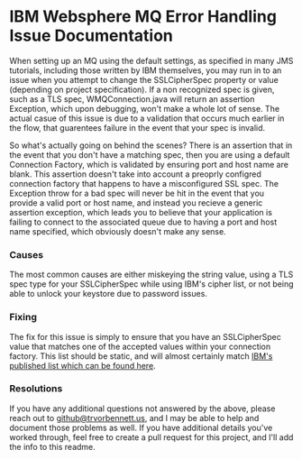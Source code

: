 # IBM Websphere MQ Error Handling Issue Documentation

When setting up an MQ using the default settings, as specified in many JMS tutorials, including those written by IBM themselves, you may run in to an issue when you attempt to change the SSLCipherSpec property or value (depending on project specification). If a non recognized spec is given, such as a TLS spec, WMQConnection.java will return an assertion Exception, which upon debugging, won't make a whole lot of sense. The actual casue of this issue is due to a validation that occurs much earlier in the flow, that guarentees failure in the event that your spec is invalid.

So what's actually going on behind the scenes? There is an assertion that in the event that you don't have a matching spec, then you are using a default Connection Factory, which is validated by ensuring port and host name are blank. This assertion doesn't take into account a preoprly configred connection factory that happens to have a misconfigured SSL spec. The Exception throw for a bad spec will never be hit in the event that you provide a valid port or host name, and instead you recieve a generic assertion exception, which leads you to believe that your application is failing to connect to the associated queue due to having a port and host name specified, which obviously doesn't make any sense.

### Causes

The most common causes are either miskeying the string value, using a TLS spec type for your SSLCipherSpec while using IBM's cipher list, or not being able to unlock your keystore due to password issues.

### Fixing

The fix for this issue is simply to ensure that you have an SSLCipherSpec value that matches one of the accepted values within your connection factory. This list should be static, and will almost certainly match [IBM's published list which can be found here](https://www-01.ibm.com/software/webservers/httpservers/doc/v10/ibm/9acdciph.htm).

### Resolutions

If you have any additional questions not answered by the above, please reach out to github@trvorbennett.us, and I may be able to help and document those problems as well. If you have additional details you've worked through, feel free to create a pull request for this project, and I'll add the info to this readme.
